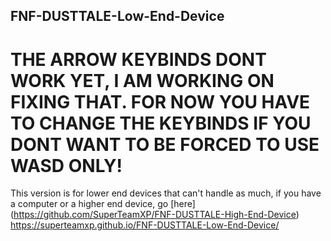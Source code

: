 ## FNF-DUSTTALE-Low-End-Device
# THE ARROW KEYBINDS DONT WORK YET, I AM WORKING ON FIXING THAT. FOR NOW YOU HAVE TO CHANGE THE KEYBINDS IF YOU DONT WANT TO BE FORCED TO USE WASD ONLY!
This version is for lower end devices that can't handle as much, if you have a computer or a higher end device, go [here] (https://github.com/SuperTeamXP/FNF-DUSTTALE-High-End-Device)
https://superteamxp.github.io/FNF-DUSTTALE-Low-End-Device/
